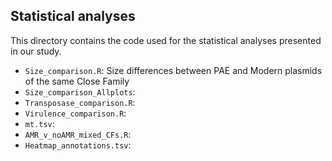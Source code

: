 ## Statistical analyses

This directory contains the code used for the statistical analyses presented in our study.

* `Size_comparison.R`:  Size differences between PAE and Modern plasmids of the same Close Family
* `Size_comparison_Allplots`:
* `Transposase_comparison.R`:
* `Virulence_comparison.R`:
* `mt.tsv`:
* `AMR_v_noAMR_mixed_CFs.R`:  
* `Heatmap_annotations.tsv`:  
